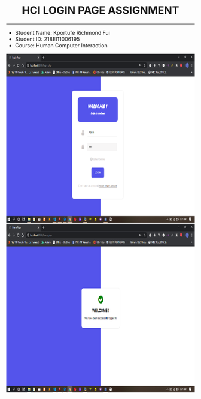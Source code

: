 <h1 align="center">HCI LOGIN PAGE ASSIGNMENT</h1>
<hr />

+ Student Name: Kportufe Richmond Fui
+ Student ID: 218EI11006195
+ Course: Human Computer Interaction

<div align="center">
    <img height="450" width="650" src="loginpage.png">
    <img height="450" width="650" src="home.png">
</div>
